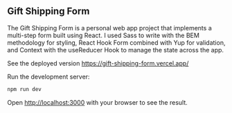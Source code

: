 ## Gift Shipping Form
The Gift Shipping Form is a personal web app project that implements a multi-step form built using React. I used Sass to write with the BEM methodology for styling, React Hook Form combined with Yup for validation, and Context with the useReducer Hook to manage the state across the app.

See the deployed version
https://gift-shipping-form.vercel.app/

Run the development server:

```bash
npm run dev
```

Open [http://localhost:3000](http://localhost:3000) with your browser to see the result.
